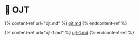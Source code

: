 # 📔 OJT

{% content-ref url="ojt.md" %}
[ojt.md](ojt.md)
{% endcontent-ref %}

{% content-ref url="ojt-1.md" %}
[ojt-1.md](ojt-1.md)
{% endcontent-ref %}
